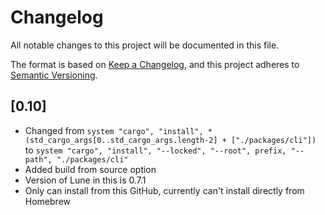 # Changelog
All notable changes to this project will be documented in this file.

The format is based on [Keep a Changelog](https://keepachangelog.com/en/1.0.0/),
and this project adheres to [Semantic Versioning](https://semver.org/spec/v2.0.0.html).

## [0.10]
- Changed from `system "cargo", "install", *(std_cargo_args[0..std_cargo_args.length-2] + ["./packages/cli"])` to `system "cargo", "install", "--locked", "--root", prefix, "--path", "./packages/cli"`
- Added build from source option
- Version of Lune in this is 0.7.1
- Only can install from this GitHub, currently can't install directly from Homebrew
